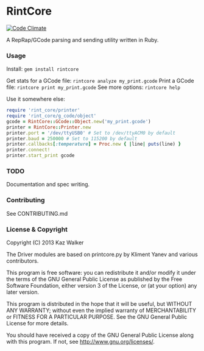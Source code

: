 # RintCore

[![Code Climate](https://codeclimate.com/github/KazW/RintCore.png)](https://codeclimate.com/github/KazW/RintCore)

A RepRap/GCode parsing and sending utility written in Ruby.

### Usage
Install: ```gem install rintcore```

Get stats for a GCode file: ```rintcore analyze my_print.gcode```
Print a GCode file: ```rintcore print my_print.gcode```
See more options: ```rintcore help```

Use it somewhere else:
```ruby
require 'rint_core/printer'
require 'rint_core/g_code/object'
gcode = RintCore::GCode::Object.new('my_print.gcode')
printer = RintCore::Printer.new
printer.port = '/dev/ttyUSB0' # Set to /dev/ttyACM0 by default
printer.baud = 250000 # Set to 115200 by default
printer.callbacks[:temperature] = Proc.new { |line| puts(line) }
printer.connect!
printer.start_print gcode
```

### TODO
Documentation and spec writing.

### Contributing
See CONTRIBUTING.md

### License & Copyright

Copyright (C) 2013  Kaz Walker

The Driver modules are based on printcore.py by Kliment Yanev and various contributors.

This program is free software: you can redistribute it and/or modify
it under the terms of the GNU General Public License as
published by the Free Software Foundation, either version 3 of the License,
or (at your option) any later version.

This program is distributed in the hope that it will be useful,
but WITHOUT ANY WARRANTY; without even the implied warranty of
MERCHANTABILITY or FITNESS FOR A PARTICULAR PURPOSE.  See the
GNU General Public License for more details.

You should have received a copy of the GNU General Public License
along with this program.  If not, see <http://www.gnu.org/licenses/>.
